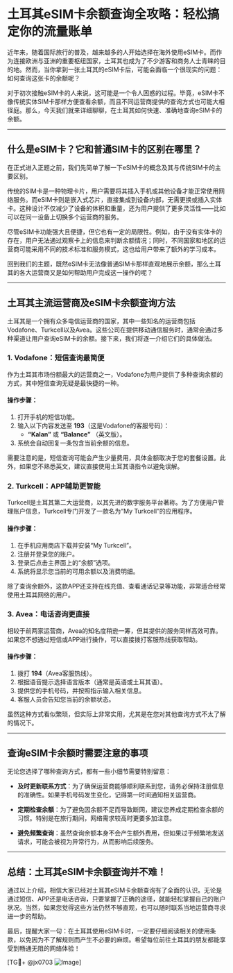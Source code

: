 # 土耳其eSIM卡余额查询全攻略：轻松搞定你的流量账单

近年来，随着国际旅行的普及，越来越多的人开始选择在海外使用eSIM卡。而作为连接欧洲与亚洲的重要枢纽国家，土耳其也成为了不少游客和商务人士青睐的目的地。然而，当你拿到一张土耳其的eSIM卡后，可能会面临一个很现实的问题：如何查询这张卡的余额呢？

对于初次接触eSIM卡的人来说，这可能是一个令人困惑的过程。毕竟，eSIM卡不像传统实体SIM卡那样方便查看余额，而且不同运营商提供的查询方式也可能大相径庭。那么，今天我们就来详细聊聊，在土耳其如何快速、准确地查询eSIM卡的余额。

---

## 什么是eSIM卡？它和普通SIM卡的区别在哪里？

在正式进入正题之前，我们先简单了解一下eSIM卡的概念及其与传统SIM卡的主要区别。

传统的SIM卡是一种物理卡片，用户需要将其插入手机或其他设备才能正常使用网络服务。而eSIM卡则是嵌入式芯片，直接集成到设备内部，无需更换或插入实体卡。这种设计不仅减少了设备的体积和重量，还为用户提供了更多灵活性——比如可以在同一设备上切换多个运营商的服务。

尽管eSIM卡功能强大且便捷，但它也有一定的局限性。例如，由于没有实体卡的存在，用户无法通过观察卡上的信息来判断余额情况；同时，不同国家和地区的运营商可能采用不同的技术标准和服务模式，这也给用户带来了额外的学习成本。

回到我们的主题，既然eSIM卡无法像普通SIM卡那样直观地展示余额，那么土耳其的各大运营商又是如何帮助用户完成这一操作的呢？

---

## 土耳其主流运营商及eSIM卡余额查询方法

土耳其是一个拥有众多电信运营商的国家，其中一些知名的运营商包括Vodafone、Turkcell以及Avea。这些公司在提供移动通信服务时，通常会通过多种渠道让用户查询eSIM卡的余额。接下来，我们将逐一介绍它们的具体做法。

### 1. Vodafone：短信查询最简便

作为土耳其市场份额最大的运营商之一，Vodafone为用户提供了多种查询余额的方式，其中短信查询无疑是最快捷的一种。

#### 操作步骤：
1. 打开手机的短信功能。
2. 输入以下内容发送至 **193**（这是Vodafone的客服号码）：
   - **“Kalan”** 或 **“Balance”** （英文版）。
3. 系统会自动回复一条包含当前余额的信息。

需要注意的是，短信查询可能会产生少量费用，具体金额取决于您的套餐设置。此外，如果您不熟悉英文，建议直接使用土耳其语指令以避免误解。

### 2. Turkcell：APP辅助更智能

Turkcell是土耳其第二大运营商，以其先进的数字服务平台著称。为了方便用户管理账户信息，Turkcell专门开发了一款名为“My Turkcell”的应用程序。

#### 操作步骤：
1. 在手机应用商店下载并安装“My Turkcell”。
2. 注册并登录您的账户。
3. 登录后点击主界面上的“余额”选项。
4. 系统将显示您当前的可用余额以及消费明细。

除了查询余额外，这款APP还支持在线充值、查看通话记录等功能，非常适合经常使用土耳其网络的用户。

### 3. Avea：电话咨询更直接

相较于前两家运营商，Avea的知名度稍逊一筹，但其提供的服务同样高效可靠。如果您不想通过短信或APP进行操作，可以直接拨打客服热线获取帮助。

#### 操作步骤：
1. 拨打 **194**（Avea客服热线）。
2. 根据语音提示选择语言版本（通常是英语或土耳其语）。
3. 提供您的手机号码，并按照指示输入相关信息。
4. 客服人员会告知您当前的余额状态。

虽然这种方式看似繁琐，但实际上非常实用，尤其是在您对其他查询方式不太了解的情况下。

---

## 查询eSIM卡余额时需要注意的事项

无论您选择了哪种查询方式，都有一些小细节需要特别留意：

- **及时更新联系方式**：为了确保运营商能够顺利联系到您，请务必保持注册信息的准确性。如果手机号码发生变化，记得第一时间通知相关运营商。
  
- **定期检查余额**：为了避免因余额不足而导致断网，建议您养成定期检查余额的习惯。特别是在旅行期间，网络需求较高时更要多加注意。

- **避免频繁查询**：虽然查询余额本身不会产生额外费用，但如果过于频繁地发送请求，可能会被视为异常行为，从而影响后续服务。

---

## 总结：土耳其eSIM卡余额查询并不难！

通过以上介绍，相信大家已经对土耳其eSIM卡余额查询有了全面的认识。无论是通过短信、APP还是电话咨询，只要掌握了正确的途径，就能轻松掌握自己的账户状况。当然，如果您觉得这些方法仍然不够直观，也可以随时联系当地运营商寻求进一步的帮助。

最后，提醒大家一句：在土耳其使用eSIM卡时，一定要仔细阅读相关的使用条款，以免因为不了解规则而产生不必要的麻烦。希望每位前往土耳其的朋友都能享受到畅通无阻的网络体验！

[TG💪+ @jx0703 ![Image](https://github.com/user-attachments/assets/dbca1d08-cadb-493c-b0ec-ad6f7a83f270)]